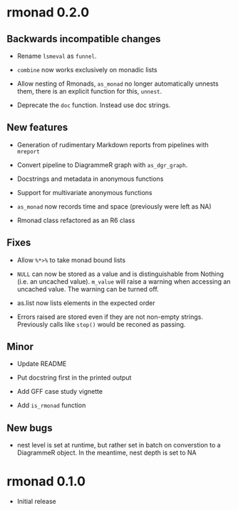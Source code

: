 # rmonad 0.2.0

## Backwards incompatible changes

 * Rename `lsmeval` as `funnel`.

 * `combine` now works exclusively on monadic lists

 * Allow nesting of Rmonads, `as_monad` no longer automatically unnests them,
   there is an explicit function for this, `unnest`.

 * Deprecate the `doc` function. Instead use doc strings.

## New features

 * Generation of rudimentary Markdown reports from pipelines with `mreport`

 * Convert pipeline to DiagrammeR graph with `as_dgr_graph`.

 * Docstrings and metadata in anonymous functions

 * Support for multivariate anonymous functions

 * `as_monad` now records time and space (previously were left as NA)

 * Rmonad class refactored as an R6 class

## Fixes

 * Allow `%*>%` to take monad bound lists

 * `NULL` can now be stored as a value and is distinguishable from Nothing
   (i.e. an uncached value). `m_value` will raise a warning when accessing an
   uncached value. The warning can be turned off.

 * as.list now lists elements in the expected order

 * Errors raised are stored even if they are not non-empty strings. Previously
   calls like `stop()` would be reconed as passing.

## Minor

 * Update README

 * Put docstring first in the printed output 

 * Add GFF case study vignette

 * Add `is_rmonad` function

## New bugs

 * nest level is set at runtime, but rather set in batch on converstion to
   a DiagrammeR object. In the meantime, nest depth is set to NA


# rmonad 0.1.0

 * Initial release
